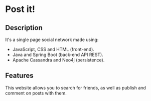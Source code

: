 # Post it!

## Description
It's a single page social network made using:
- JavaScript, CSS and HTML (front-end).
- Java and Spring Boot (back-end API REST).
- Apache Cassandra and Neo4j (persistence).

## Features
This website allows you to search for friends, as well as publish and comment on posts with them.
